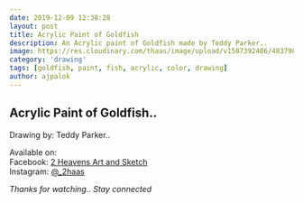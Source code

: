 ```yaml
---
date: 2019-12-09 12:38:28
layout: post
title: Acrylic Paint of Goldfish
description: An Acrylic paint of Goldfish made by Teddy Parker..
image: https://res.cloudinary.com/thaas/image/upload/v1587392486/48379895_577271922695784_4197107428233314304_o.jpg_pw9tgm.jpg
category: 'drawing'
tags: [goldfish, paint, fish, acrylic, color, drawing]
author: ajpalok
---
```

## Acrylic Paint of Goldfish.. 

Drawing by: Teddy Parker..  

Available on:  
Facebook: [2 Heavens Art and Sketch](https://facebook.com/2haas)  
Instagram: [@_2haas](https://instagram.com/_2haas)
  
*Thanks for watching.. Stay connected*
